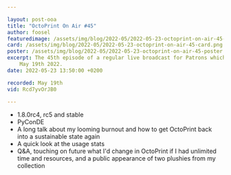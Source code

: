 ```yaml
---

layout: post-ooa
title: "OctoPrint On Air #45"
author: foosel
featuredimage: /assets/img/blog/2022-05/2022-05-23-octoprint-on-air-45-card.png
card: /assets/img/blog/2022-05/2022-05-23-octoprint-on-air-45-card.png
poster: /assets/img/blog/2022-05/2022-05-23-octoprint-on-air-45-poster.png
excerpt: The 45th episode of a regular live broadcast for Patrons which was recorded on 
    May 19th 2022.
date: 2022-05-23 13:50:00 +0200

recorded: May 19th
vid: Rcd7yvOrJB0

---
```


  * 1.8.0rc4, rc5 and stable
  * PyConDE
  * A long talk about my looming burnout and how to get OctoPrint back into a sustainable state again
  * A quick look at the usage stats
  * Q&A, touching on future what I'd change in OctoPrint if I had unlimited time and resources, and a public appearance of two plushies from my collection
